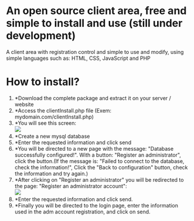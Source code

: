 # An open source client area, free and simple to install and use (still under development)

<p>A client area with registration control and simple to use and modify, using simple languages such as: HTML, CSS, JavaScript and PHP</p>

# How to install?
<ol>
  <li>*Download the complete package and extract it on your server / website</li>
  <li>*Access the clientInstall.php file (Exem: mydomain.com/clientInstall.php)</li>
  <li>*You will see this screen:<br><img src="https://i.ibb.co/DKmsC6x/01c.png"></li>
  <li>*Create a new mysql database</li>
  <li>*Enter the requested information and click send</li>
  <li>*You will be directed to a new page with the message: "Database successfully configured!". With a button: "Register an administrator", click the button.(If the message is: "Failed to connect to the database, check the information!", Click the "Back to configuration" button, check the information and try again.)</li>
  <li>*After clicking on "Register an administrator" you will be redirected to the page: "Register an administrator account":<br><img src="https://i.ibb.co/0M2PBxS/02c.png"></li>
  <li>*Enter the requested information and click send.</li>
  <li>*Finally you will be directed to the login page, enter the information used in the adm account registration, and click on send.</li>
</ol>










